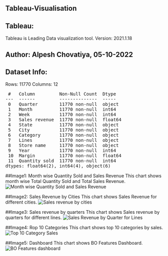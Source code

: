 ## Tableau-Visualisation
## Tableau:
Tableau is Leading Data visualization tool.
Version: 2021.1.18
## Author: Alpesh Chovatiya, 05-10-2022
## Dataset Info:
Rows: 11770
Columns: 12

<pre>
 #   Column         Non-Null Count  Dtype  
---  ------         --------------  -----  
 0   Quarter        11770 non-null  object
 1   Month          11770 non-null  int64  
 2   Week           11770 non-null  int64  
 3   Sales revenue  11770 non-null  float64
 4   State          11770 non-null  object 
 5   City           11770 non-null  object 
 6   Category       11770 non-null  object 
 7   Lines          11770 non-null  object 
 8   Store name     11770 non-null  object 
 9   Year           11770 non-null  int64  
 10  Margin         11770 non-null  float64
 11  Quantity sold  11770 non-null  int64  
dtypes: float64(2), int64(4), object(6)
</pre>
##Image1: Month wise Quantity Sold and Sales Revenue
This chart shows month wise Total Quantity Sold and Total Sales Revenue.
![Month wise Quantity Sold and Sales Revenue](https://user-images.githubusercontent.com/114546267/194349949-bdd996cf-a999-4150-bf58-f18846ad8caa.png)

##Image2: Sales Revenue by Cities
This chart shows Sales Revenue for different cities.
![Sales revenue by cities](https://user-images.githubusercontent.com/114546267/194210091-f520ecdb-efd3-4970-9cea-7f1bf9ee9e16.png)

##Image3: Sales revenue by quarters
This chart shows Sales revenue by quarters for different lines.
![Sales Revenue by Quarter for Lines](https://user-images.githubusercontent.com/114546267/194210203-d0149636-223a-40b4-8e4a-779e27d63d5a.png)

##Image4: Rop 10 Categories
This chart shows top 10 categories by sales.
![Top 10 Category Sales](https://user-images.githubusercontent.com/114546267/194210256-65a2b481-1864-47d8-aad4-dd44fde92138.png)

##Image5: Dashboard
This chart shows BO Features Dashboard.
![BO Features dashboard](https://user-images.githubusercontent.com/114546267/194210314-265795b4-4598-4b24-8e29-077955ab6e9f.png)
